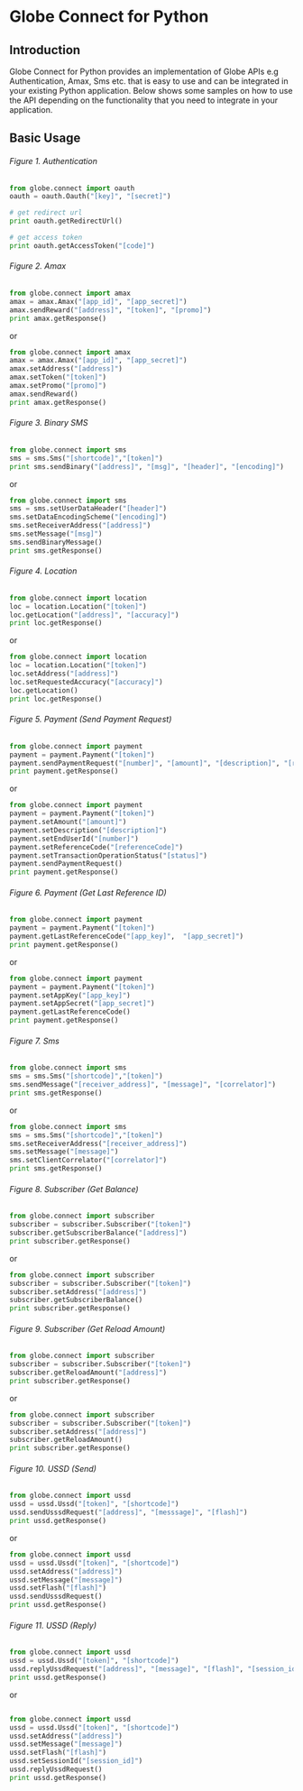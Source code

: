 # Globe Connect for Python

## Introduction
Globe Connect for Python provides an implementation of Globe APIs e.g Authentication, Amax,
Sms etc. that is easy to use and can be integrated in your existing Python application. Below shows
some samples on how to use the API depending on the functionality that you need to integrate in your
application.

## Basic Usage

###### Figure 1. Authentication


```python
from globe.connect import oauth
oauth = oauth.Oauth("[key]", "[secret]")

# get redirect url
print oauth.getRedirectUrl()

# get access token
print oauth.getAccessToken("[code]")
```

###### Figure 2. Amax


```python
from globe.connect import amax
amax = amax.Amax("[app_id]", "[app_secret]")
amax.sendReward("[address]", "[token]", "[promo]")
print amax.getResponse()
```
or
```python
from globe.connect import amax
amax = amax.Amax("[app_id]", "[app_secret]")
amax.setAddress("[address]")
amax.setToken("[token]")
amax.setPromo("[promo]")
amax.sendReward()
print amax.getResponse()
```

###### Figure 3. Binary SMS

```python
from globe.connect import sms
sms = sms.Sms("[shortcode]","[token]")
print sms.sendBinary("[address]", "[msg]", "[header]", "[encoding]")
```
or
```python
from globe.connect import sms
sms = sms.setUserDataHeader("[header]")
sms.setDataEncodingScheme("[encoding]")
sms.setReceiverAddress("[address]")
sms.setMessage("[msg]")
sms.sendBinaryMessage()
print sms.getResponse()
```

###### Figure 4. Location

```python
from globe.connect import location
loc = location.Location("[token]")
loc.getLocation("[address]", "[accuracy]")
print loc.getResponse()
```
or
```python
from globe.connect import location
loc = location.Location("[token]")
loc.setAddress("[address]")
loc.setRequestedAccuracy("[accuracy]")
loc.getLocation()
print loc.getResponse()
```

###### Figure 5. Payment (Send Payment Request)

```python
from globe.connect import payment
payment = payment.Payment("[token]")
payment.sendPaymentRequest("[number]", "[amount]", "[description]", "[referenceCode]", "[status]")
print payment.getResponse()
```
or

```python
from globe.connect import payment
payment = payment.Payment("[token]")
payment.setAmount("[amount]")
payment.setDescription("[description]")
payment.setEndUserId("[number]")
payment.setReferenceCode("[referenceCode]")
payment.setTransactionOperationStatus("[status]")
payment.sendPaymentRequest()
print payment.getResponse()
```

###### Figure 6. Payment (Get Last Reference ID)

```python
from globe.connect import payment
payment = payment.Payment("[token]")
payment.getLastReferenceCode("[app_key]",  "[app_secret]")
print payment.getResponse()
```
or
```python
from globe.connect import payment
payment = payment.Payment("[token]")
payment.setAppKey("[app_key]")
payment.setAppSecret("[app_secret]")
payment.getLastReferenceCode()
print payment.getResponse()
```

###### Figure 7. Sms


```python
from globe.connect import sms
sms = sms.Sms("[shortcode]","[token]")
sms.sendMessage("[receiver_address]", "[message]", "[correlator]")
print sms.getResponse()
```
or

```python
from globe.connect import sms
sms = sms.Sms("[shortcode]","[token]")
sms.setReceiverAddress("[receiver_address]")
sms.setMessage("[message]")
sms.setClientCorrelator("[correlator]")
print sms.getResponse()
```


###### Figure 8. Subscriber (Get Balance)


```python
from globe.connect import subscriber
subscriber = subscriber.Subscriber("[token]")
subscriber.getSubscriberBalance("[address]")
print subscriber.getResponse()
```
or
```python
from globe.connect import subscriber
subscriber = subscriber.Subscriber("[token]")
subscriber.setAddress("[address]")
subscriber.getSubscriberBalance()
print subscriber.getResponse()
```

###### Figure 9. Subscriber (Get Reload Amount)



```python
from globe.connect import subscriber
subscriber = subscriber.Subscriber("[token]")
subscriber.getReloadAmount("[address]")
print subscriber.getResponse()
```
or
```python
from globe.connect import subscriber
subscriber = subscriber.Subscriber("[token]")
subscriber.setAddress("[address]")
subscriber.getReloadAmount()
print subscriber.getResponse()
```

###### Figure 10. USSD (Send)


```python
from globe.connect import ussd
ussd = ussd.Ussd("[token]", "[shortcode]")
ussd.sendUsssdRequest("[address]", "[messsage]", "[flash]")
print ussd.getResponse()
```
or
```python
from globe.connect import ussd
ussd = ussd.Ussd("[token]", "[shortcode]")
ussd.setAddress("[address]")
ussd.setMessage("[message]")
ussd.setFlash("[flash]")
ussd.sendUsssdRequest()
print ussd.getResponse()
```

###### Figure 11. USSD (Reply)


```python
from globe.connect import ussd
ussd = ussd.Ussd("[token]", "[shortcode]")
ussd.replyUssdRequest("[address]", "[message]", "[flash]", "[session_id]")
print ussd.getResponse()
```
or
```python

from globe.connect import ussd
ussd = ussd.Ussd("[token]", "[shortcode]")
ussd.setAddress("[address]")
ussd.setMessage("[message]")
ussd.setFlash("[flash]")
ussd.setSessionId("[session_id]")
ussd.replyUssdRequest()
print ussd.getResponse()
```
